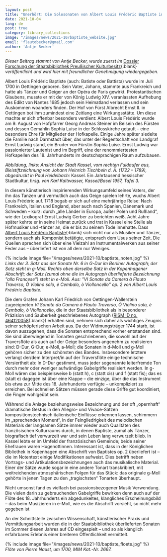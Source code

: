 ```yaml
---
layout: post
title: "Unerhört: Die Solosonaten von Albert Louis Frédéric Baptiste in der Staatsbibliothek zu Berlin"
date: 2021-10-04
lang: de
post: true
category: library_collections
image: "/images/news/2021-10/baptiste_website.jpg"
email: 'flautobecker@gmail.com'
author: 'Antje Becker'
---
```


_Dieser Beitrag stammt von Antje Becker, wurde zuerst im_ [Dossier Forschung der Staatsbibliothek Preußischer Kulturbesitz](https://www.preussischer-kulturbesitz.de/newsroom/dossiers-und-nachrichten/dossiers/dossier-forschung/unerhoert-die-solosonaten-von-albert-louis-frederic-baptiste-in-der-staatsbibliothek-zu-berlin.html){:blank} _veröffentlicht und wird hier mit freundlicher Genehmigung wiedergegeben_.  

Albert Louis Frédéric Baptiste (auch: Batiste oder Battista) wurde im Juli 1700 in Oettingen geboren. Sein Vater, Johann, stammte aus Frankreich und hatte als Tänzer und Geiger an der Opéra de Paris gewirkt. Protestantischen Glaubens, musste er mit der von König Ludwig XIV. veranlassten Aufhebung des Edikt von Nantes 1685 jedoch sein Heimatland verlassen und sein Auskommen woanders finden. Der Hof von Fürst Albrecht Ernst II. in Oettingen bot ihm zumindest eine Zeitlang eine Wirkungsstätte. Um diese machte er sich offenbar besonders verdient: Albert Louis Frédéric wurde am 9. August von Hofpfarrer Georg Andreas Steiner im Beisein des Fürsten und dessen Gemahlin Sophia Luise in der Schlosskirche getauft – eine besondere Ehre für Mitglieder der Hofkapelle. Einige Jahre später siedelte die Familie nach Darmstadt über, das unter der Regentschaft von Landgraf Ernst Ludwig stand, ein Bruder von Fürstin Sophia Luise. Ernst Ludwig war passionierter Lautenist und im Begriff, eine der renommiertesten Hofkapellen des 18. Jahrhunderts im deutschsprachigen Raum aufzubauen.   

_Abbildung, links: Ansicht der Stadt Kassel, vom rechten Fuldaufer aus, Bleistiftzeichnung von Johann Heinrich Tischbein d. Ä. (1722 – 1789), abgedruckt in Paul Heidelbach:_ Kassel. Ein Jahrtausend hessischer Stadtkultur, _hrsg. von Karl Kaltwasser, Kassel/Basel 1957, Tafel 3._ 

In diesem künstlerisch inspirierenden Wirkungsumfeld seines Vaters, der ihn das Tanzen und vermutlich auch das Geige spielen lehrte, wuchs Albert Louis Frédéric auf. 1718 begab er sich auf eine mehrjährige Reise: Nach Frankreich, Italien und England, aber auch nach Spanien, Dänemark und Schweden – kurz: durch „alle Länder in Europa, außer Polen und Rußland“, wie der Lexikograf Ernst Ludwig Gerber zu berichten weiß. Acht Jahre später kehrte er in seine Heimat zurück und trat in Kassel eine Stelle als Hofmusiker und -tänzer an, die er bis zu seinem Tode innehatte. Dass [Albert Louis Frédéric Baptiste](https://opac.rism.info/search?View=rism&author=Baptiste+Albert){:blank} sich nicht nur als Musiker und Tänzer, sondern auch als Komponist betätigte, entsprach dem Usus seiner Zeit. Die Quellen sprechen sich über eine Vielzahl an Instrumentalwerken aus seiner Feder aus – überliefert ist von all dem nur Weniges.  

{% include image file="/images/news/2021-10/baptiste_noten.jpg" %}  
_Links der 3. Satz aus der Sonate Nr. 6 in G-Dur im Berliner Autograph; der Satz steht in g-Moll. Rechts oben derselbe Satz in der Kopenhagener Abschrift; der Satz (zumal ohne die im Autograph überlieferte Bezeichnung "alla Francese") steht in e-Moll. Aus: "VI Sonate da Camera à Flauto Traverso, Ò Violino solo, è Cembalo, ò Violloncello" op. 2 von Albert Louis Frédéric Baptiste._  

Die dem Grafen Johann Karl Friedrich von Oettingen-Wallerstein zugeeigneten _VI Sonate da Camera à Flauto Traverso, Ò Violino solo, è Cembalo, ò Violloncello_, die in der Staatsbibliothek als in besonderer Präzision und Sauberkeit geschriebenes Autograph ([RISM ID no. 464120058](https://opac.rism.info/search?id=464120058&View=rism){:blank}) erhalten sind, nehmen sich daher als wichtiges Zeugnis seiner schöpferischen Arbeit aus. Da der Widmungsträger 1744 starb, ist davon auszugehen, dass die Sonaten entsprechend vorher entstanden sind. Sie sind überwiegend in Tonarten geschriebenen, die sowohl auf der Traversflöte als auch auf der Geige besonders angenehm zu realisieren sind: D-Dur, G-Dur, e-Moll, a-Moll; die Sonaten in d-Moll und g-Moll gehören sicher zu den schönsten des Bandes. Insbesondere letztere verlangt der/dem Interpret/in auf der Traversflöte einige technische Versiertheit ab: In D-Dur gestimmt, muss jeder sogenannte leiterfremde Ton durch mehr oder weniger aufwändige Gabelgriffe realisiert werden. In g-Moll wären das beispielsweise b (statt h), c (statt cis) und f (statt fis); das es (statt e) dagegen ist über eine Klappe – die einzige, über die das Instrument bis etwa zur Mitte des 18. Jahrhunderts verfügte – unkompliziert zu erreichen. Bei schnellen Sätzen müssen gerade diese Griffe gut koordiniert, die Finger wohlgeübt sein.

Während die Anlage beziehungsweise Bezeichnung und der oft „opernhaft“ dramatische Gestus in den Allegro- und Vivace-Sätzen kompositionstechnisch italienische Einflüsse erkennen lassen, schimmern im „sprechenden Moment“, in der Feingliedrigkeit des melodischen Materials der langsamen Sätze immer wieder auch Qualitäten des französischen Kulturraums durch, in denen Baptiste, zumal als Tänzer, biografisch tief verwurzelt war und sein Leben lang verwurzelt blieb. In Kassel lebte er im Umfeld der französischen Gemeinde; beide seiner Ehefrauen waren Hugenottinnen. Interessant ist, dass in der Königlichen Bibliothek in Kopenhagen eine Abschrift von Baptistes op. 2 überliefert ist – die im Notentext einige Modifikationen aufweist. Dies betrifft neben Vortrags- und Artikulationsbezeichnungen auch das musikalische Material. Einer der Sätze wurde sogar in eine andere Tonart transkribiert, mit weitreichenden atmosphärischen Folgen für das Stück: das originale g-Moll gehörte in jenen Tagen zu den „tragischsten“ Tonarten überhaupt.  

Nicht umsonst fand es vielfach bei passionsbezogener Musik Verwendung. Die vielen darin zu gebrauchenden Gabelgriffe bewirken denn auch auf der Flöte des 18. Jahrhunderts ein abgedunkeltes, klangliches Erscheinungsbild – das beim Musizieren in e-Moll, wie es die Abschrift vorsieht, so nicht mehr gegeben ist

An der Schnittstelle zwischen Wissenschaft, künstlerischer Praxis und Vermittlungsarbeit wurden die in der Staatsbibliothek überlieferten Sonaten im Sommer diesen Jahres auf CD eingespielt – und so als klanglich erfahrbares Erlebnis einer breiteren Öffentlichkeit vermittelt.  

{% include image file="/images/news/2021-10/baptiste_floete.jpg" %}  
_Flöte von Pierre Naust, um 1700, MIM Kat.-Nr. 2667._
